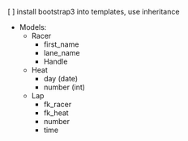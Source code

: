 [ ] install bootstrap3 into templates, use inheritance

- Models:
	- Racer
		- first_name
		- lane_name
		- Handle
	- Heat
		- day (date)
		- number (int)
	- Lap
		- fk_racer
		- fk_heat
		- number
		- time
		